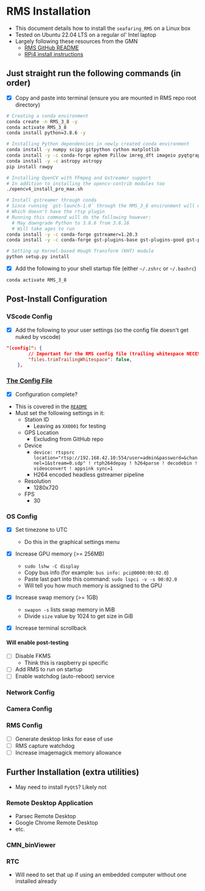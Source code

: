 # RMS Installation

- This document details how to install the `seafaring_RMS` on a Linux box
- Tested on Ubuntu 22.04 LTS on a regular ol' Intel laptop
- Largely following these resources from the GMN
  - [RMS GitHub README](https://github.com/CroatianMeteorNetwork/RMS#setting-up)
  - [RPi4 install instructions](https://docs.google.com/document/d/19ImeNqBTD1ml2iisp5y7CjDrRV33wBeF9rtx3mIVjh4/edit)

## Just straight run the following commands (in order)

- [X] Copy and paste into terminal (ensure you are mounted in RMS repo root directory)

```bash
# Creating a conda environment
conda create -n RMS_3_8 -y
conda activate RMS_3_8
conda install python=3.8.6 -y

# Installing Python dependencies in newly created conda environment
conda install -y numpy scipy gitpython cython matplotlib
conda install -y -c conda-forge ephem Pillow imreg_dft imageio pyqtgraph'<=0.12.1'
conda install -y -c astropy astropy
pip install rawpy

# Installing OpenCV with FFmpeg and Gstreamer support
# In addition to installing the opencv-contrib modules too
./opencv4_install_pro_max.sh

# Install gstreamer through conda
# Since running `gst-launch-1.0` through the RMS_3_8 environment will use the conda version
# Which doesn't have the rtsp plugin
# Running this command will do the following however:
  # May downgrade Python to 3.8.6 from 3.8.16
  # Will take ages to run
conda install -y -c conda-forge gstreamer=1.20.3
conda install -y -c conda-forge gst-plugins-base gst-plugins-good gst-plugins-bad gst-plugins-ugly gst-libav

# Setting up Kernel-based Hough Transform (KHT) module
python setup.py install
```

- [X] Add the following to your shell startup file (either `~/.zshrc` or `~/.bashrc`)

```bash
conda activate RMS_3_8
```

## Post-Install Configuration

### VScode Config

- [X] Add the following to your user settings (so the config file doesn't get nuked by vscode)

```json
"[config]": {
        // Important for the RMS config file (trailing whitespace NECESSARY)
        "files.trimTrailingWhitespace": false,
    },
```

### [The Config File](./../.config)

- [X] Configuration complete?
- This is covered in the [`README`](./../README.md#editing-the-configuration-file)
- Must set the following settings in it:
  - Station ID
    - Leaving as `XX0001` for testing
  - GPS Location
    - Excluding from GitHub repo
  - Device
    - `device: rtspsrc location="rtsp://192.168.42.10:554/user=admin&password=&channel=1&stream=0.sdp" ! rtph264depay ! h264parse ! decodebin ! videoconvert ! appsink sync=1`
    - H264 encoded headless gstreamer pipeline
  - Resolution
    - 1280x720
  - FPS
    - 30

### OS Config

- [X] Set timezone to UTC
  - Do this in the graphical settings menu

- [X] Increase GPU memory (>= 256MB)
  - `sudo lshw -C display`
  - Copy bus info (for example: `bus info: pci@0000:00:02.0`)
  - Paste last part into this command: `sudo lspci -v -s 00:02.0`
  - Will tell you how much memory is assigned to the GPU
- [X] Increase swap memory (>= 1GB)
  - `swapon -s` lists swap memory in MiB
  - Divide `size` value by 1024 to get size in GiB
- [X] Increase terminal scrollback

#### Will enable post-testing

- [ ] Disable FKMS
  - Think this is raspberry pi specific
- [ ] Add RMS to run on startup
- [ ] Enable watchdog (auto-reboot) service

### Network Config

### Camera Config

### RMS Config

- [ ] Generate desktop links for ease of use
- [ ] RMS capture watchdog
- [ ] Increase imagemagick memory allowance

## Further Installation (extra utilities)

- May need to install `PyQt5`? Likely not

### Remote Desktop Application

- Parsec Remote Desktop
- Google Chrome Remote Desktop
- etc.

### CMN_binViewer

### RTC

- Will need to set that up if using an embedded computer without one installed already
